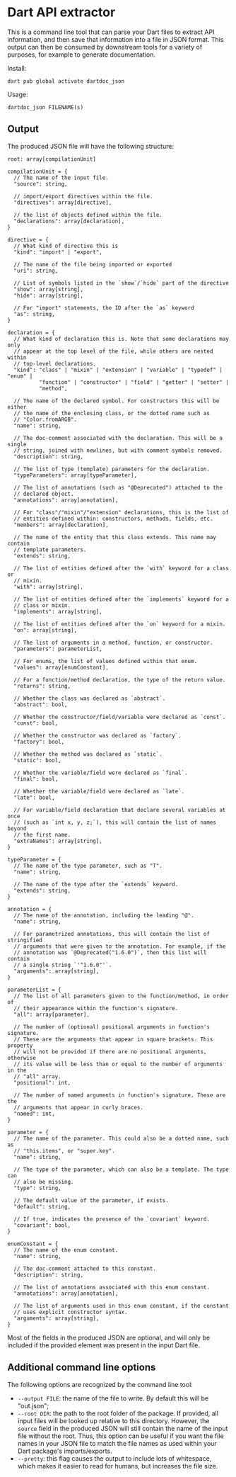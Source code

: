 # Dart API extractor

This is a command line tool that can parse your Dart files to extract API information, and then
save that information into a file in JSON format. This output can then be consumed by downstream
tools for a variety of purposes, for example to generate documentation.

Install:
```shell
dart pub global activate dartdoc_json
```

Usage:
```shell
dartdoc_json FILENAME(s)
```


## Output

The produced JSON file will have the following structure:

```
root: array[compilationUnit]

compilationUnit = {
  // The name of the input file.
  "source": string,

  // import/export directives within the file.
  "directives": array[directive],

  // the list of objects defined within the file.
  "declarations": array[declaration],
}

directive = {
  // What kind of directive this is
  "kind": "import" | "export",

  // The name of the file being imported or exported
  "uri": string,

  // List of symbols listed in the `show`/`hide` part of the directive
  "show": array[string],
  "hide": array[string],

  // For "import" statements, the ID after the `as` keyword
  "as": string,
}

declaration = {
  // What kind of declaration this is. Note that some declarations may only
  // appear at the top level of the file, while others are nested within
  // top-level declarations.
  "kind": "class" | "mixin" | "extension" | "variable" | "typedef" | "enum" |
          "function" | "constructor" | "field" | "getter" | "setter" |
          "method",

  // The name of the declared symbol. For constructors this will be either
  // the name of the enclosing class, or the dotted name such as
  // "Color.fromARGB".
  "name": string,

  // The doc-comment associated with the declaration. This will be a single
  // string, joined with newlines, but with comment symbols removed.
  "description": string,

  // The list of type (template) parameters for the declaration.
  "typeParameters": array[typeParameter],

  // The list of annotations (such as "@Deprecated") attached to the
  // declared object.
  "annotations": array[annotation],

  // For "class"/"mixin"/"extension" declarations, this is the list of
  // entities defined within: constructors, methods, fields, etc.
  "members": array[declaration],

  // The name of the entity that this class extends. This name may contain
  // template parameters.
  "extends": string,

  // The list of entities defined after the `with` keyword for a class or
  // mixin.
  "with": array[string],

  // The list of entities defined after the `implements` keyword for a
  // class or mixin.
  "implements": array[string],

  // The list of entities defined after the `on` keyword for a mixin.
  "on": array[string],

  // The list of arguments in a method, function, or constructor.
  "parameters": parameterList,

  // For enums, the list of values defined within that enum.
  "values": array[enumConstant],

  // For a function/method declaration, the type of the return value.
  "returns": string,

  // Whether the class was declared as `abstract`.
  "abstract": bool,

  // Whether the constructor/field/variable were declared as `const`.
  "const": bool,

  // Whether the constructor was declared as `factory`.
  "factory": bool,

  // Whether the method was declared as `static`.
  "static": bool,

  // Whether the variable/field were declared as `final`.
  "final": bool,

  // Whether the variable/field were declared as `late`.
  "late": bool,

  // For variable/field declaration that declare several variables at once
  // (such as `int x, y, z;`), this will contain the list of names beyond
  // the first name.
  "extraNames": array[string],
}

typeParameter = {
  // The name of the type parameter, such as "T".
  "name": string,

  // The name of the type after the `extends` keyword.
  "extends": string,
}

annotation = {
  // The name of the annotation, including the leading "@".
  "name": string,

  // For parametrized annotations, this will contain the list of stringified
  // arguments that were given to the annotation. For example, if the
  // annotation was `@Deprecated("1.6.0")`, then this list will contain
  // a single string `'"1.6.0"'`.
  "arguments": array[string],
}

parameterList = {
  // The list of all parameters given to the function/method, in order of
  // their appearance within the function's signature.
  "all": array[parameter],

  // The number of (optional) positional arguments in function's signature.
  // These are the arguments that appear in square brackets. This property
  // will not be provided if there are no positional arguments, otherwise
  // its value will be less than or equal to the number of arguments in the
  // "all" array.
  "positional": int,

  // The number of named arguments in function's signature. These are the
  // arguments that appear in curly braces.
  "named": int,
}

parameter = {
  // The name of the parameter. This could also be a dotted name, such as
  // "this.items", or "super.key".
  "name": string,

  // The type of the parameter, which can also be a template. The type can
  // also be missing.
  "type": string,

  // The default value of the parameter, if exists.
  "default": string,

  // If true, indicates the presence of the `covariant` keyword.
  "covariant": bool,
}

enumConstant = {
  // The name of the enum constant.
  "name": string,

  // The doc-comment attached to this constant.
  "description": string,

  // The list of annotations associated with this enum constant.
  "annotations": array[annotation],

  // The list of arguments used in this enum constant, if the constant
  // uses explicit constructor syntax.
  "arguments": array[string],
}
```

Most of the fields in the produced JSON are optional, and will only be included if the provided
element was present in the input Dart file.


## Additional command line options

The following options are recognized by the command line tool:

- `--output FILE`: the name of the file to write. By default this will be "out.json";
- `--root DIR`: the path to the root folder of the package. If provided, all input files will be
  looked up relative to this directory. However, the `source` field in the produced JSON will still
  contain the name of the input file without the root. Thus, this option can be useful if you want
  the file names in your JSON file to match the file names as used within your Dart package's
  imports/exports.
- `--pretty`: this flag causes the output to include lots of whitespace, which makes it easier to
  read for humans, but increases the file size.
